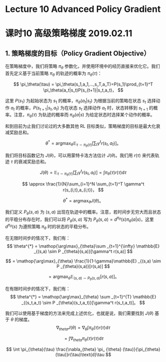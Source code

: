 # Lecture 10 Advanced Policy Gradient

# 课时10 高级策略梯度 2019.02.11

## 1. 策略梯度的目标（Policy Gradient Objective）

在策略梯度中，我们将策略 $\pi_\theta$ 参数化，并使用环境中的经历直接来优化它。我们首先定义基于当前策略 $\pi_\theta$ 的轨迹的概率为 $\pi_\theta(\tau)$：

$$
\pi_\theta(\tau) = \pi_\theta(s_1,a_1,...,s_T,a_T)=P(s_1)\prod_{t=1}^T \pi_\theta(a_t|s_t)P(s_{t+1}|s_t,a_t)，
$$

这里 $P(s_1)$ 为起始状态为 $s_1$ 的概率，$\pi_\theta(a_t|s_t)$ 为根据当前的策略在状态 $s_t$ 选择动作 $a_t$ 的概率，$P(s_{t+1}|s_t,a_t)$ 为在状态 $s_t$ 选择动作 $a_t$ 时，状态转移到 $s_{t+1}$ 的概率。注意，$\pi_\theta(\tau)$ 为轨迹的概率而 $\pi_\theta(a|s)$ 为给定状态时选择某个动作的概率。

和到目前为止我们讨论过的大多数其他 RL 目标类似，策略梯度的目标是最大化衰减奖励总和。

$$
\theta^* = \mathop{\arg\max}_{\theta} \mathbb{E} _{\tau\sim \pi _{\theta}(\tau)}[\sum_t \gamma^t r (s_t,a_t)]。
$$

我们将目标函数记为 $J(\theta)$，可以用蒙特卡洛方法估计 $J(\theta)$。我们用 $r(\tau)$ 来代表轨迹 $\tau$ 的衰减奖励总和。

$$
J(\theta) = \mathbb{E}_{\tau\sim \pi _{\theta}(\tau)}[\sum_t \gamma^t r (s_t,a_t)] = \int \pi _{\theta} (\tau) r(\tau) \text{d} \tau
$$

$$
 \approx \frac{1}{N}\sum_{i=1}^N \sum_{t=1}^T \gamma^t r(s_{i,t},a_{i,t})，
 $$

$$
\theta^* = \mathop{\arg\max}_\theta J(\theta)。
$$

我们定义 $P_\theta(s,a)$ 为 $(s,a)$ 出现在轨迹中的概率。注意，若时间步无穷大而且状态的平稳分布存在时，我们可以将 $P_\theta(s,a)$ 写为 $P_\theta(s,a)=d^{\pi_{\theta}}(s)\pi_{\theta}(a|s)$，这里 $d^{\pi_{\theta}}(s)$ 为遵照策略 $\pi_{\theta}$ 时的状态的平稳分布。

在无限时间步的情况下，我们有：
$$
\theta^{*} = \mathop{\arg\max}_{\theta}\sum _{t=1}^{\infty} \mathbb{E} _{(s,a) \sim P _{\theta}(s,a)}[\gamma^t r(s,a)]
$$

$$
= \mathop{\arg\max}_{\theta} \frac{1}{1-\gamma}\mathbb{E} _{(s,a) \sim P _{\theta}(s,a)}[r(s,a)]
$$

$$
= \mathop{\arg\max}_{\theta} \mathbb{E} _{(s,a) \sim P _{\theta}(s,a)}[r(s,a)]。
$$

在有限时间步的情况下，我们有：
$$
\theta^{*} = \mathop{\arg\max}_{\theta} \sum _{t=1}^{T} \mathbb{E} _{(s_t,a_t) \sim P _{\theta}(s_t,a_t)}[\gamma^t r(s_t,a_t)]。
$$

我们可以使用基于梯度的方法来完成上述优化，也就是说，我们需要找到 $J(\theta)$ 基于 $\theta$ 的梯度。
$$
\nabla_{theta}J(\theta) = \nabla_{\theta}\int \pi _{\theta} (\tau) r(\tau) \text{d} \tau
$$

$$
= \int \nabla_{theta} \pi _{\theta} (\tau) r(\tau) \text{d} \tau
$$

$$
\int \pi_{\theta}(\tau) \frac{\nabla_{theta} \pi_ {\theta} (\tau)}{\pi_{\theta}(\tau)}r(\tau)\text{d}\tau
$$